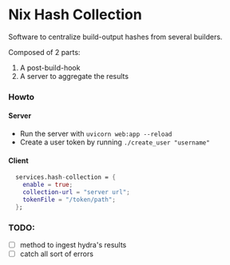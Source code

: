 Nix Hash Collection
===============================

Software to centralize build-output hashes from several builders.

Composed of 2 parts:
1) A post-build-hook
2) A server to aggregate the results

### Howto

#### Server

- Run the server with `uvicorn web:app --reload`
- Create a user token by running `./create_user "username"`

#### Client

```nix
  services.hash-collection = {
    enable = true;
    collection-url = "server url";
    tokenFile = "/token/path";
  };
```


### TODO:
- [ ] method to ingest hydra's results
- [ ] catch all sort of errors
